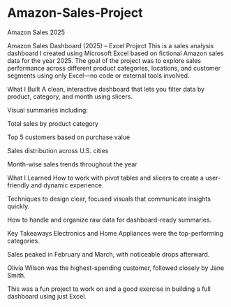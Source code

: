 # Amazon-Sales-Project
Amazon Sales 2025

Amazon Sales Dashboard (2025) – Excel Project
This is a sales analysis dashboard I created using Microsoft Excel based on fictional Amazon sales data for the year 2025. The goal of the project was to explore sales performance across different product categories, locations, and customer segments using only Excel—no code or external tools involved.

What I Built
A clean, interactive dashboard that lets you filter data by product, category, and month using slicers.

Visual summaries including:

Total sales by product category

Top 5 customers based on purchase value

Sales distribution across U.S. cities

Month-wise sales trends throughout the year

What I Learned
How to work with pivot tables and slicers to create a user-friendly and dynamic experience.

Techniques to design clear, focused visuals that communicate insights quickly.

How to handle and organize raw data for dashboard-ready summaries.

Key Takeaways
Electronics and Home Appliances were the top-performing categories.

Sales peaked in February and March, with noticeable drops afterward.

Olivia Wilson was the highest-spending customer, followed closely by Jane Smith.

This was a fun project to work on and a good exercise in building a full dashboard using just Excel.
